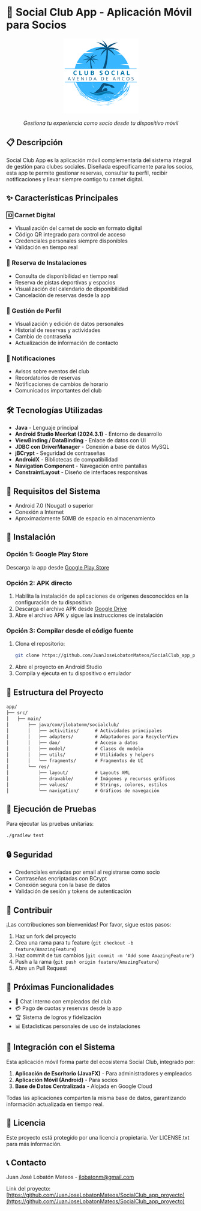 # 📱 Social Club App - Aplicación Móvil para Socios

<div align="center">
  <img src="app/src/main/res/drawable/logo_club_social.png" alt="Logo del Club Social" width="200">
  <br>
  <p><em>Gestiona tu experiencia como socio desde tu dispositivo móvil</em></p>
</div>

## 📋 Descripción

Social Club App es la aplicación móvil complementaria del sistema integral de gestión para clubes sociales. Diseñada específicamente para los socios, esta app te permite gestionar reservas, consultar tu perfil, recibir notificaciones y llevar siempre contigo tu carnet digital.

## ✨ Características Principales

### 🆔 Carnet Digital
- Visualización del carnet de socio en formato digital
- Código QR integrado para control de acceso
- Credenciales personales siempre disponibles
- Validación en tiempo real

### 📅 Reserva de Instalaciones
- Consulta de disponibilidad en tiempo real
- Reserva de pistas deportivas y espacios
- Visualización del calendario de disponibilidad
- Cancelación de reservas desde la app

### 👤 Gestión de Perfil
- Visualización y edición de datos personales
- Historial de reservas y actividades
- Cambio de contraseña
- Actualización de información de contacto

### 🔔 Notificaciones
- Avisos sobre eventos del club
- Recordatorios de reservas
- Notificaciones de cambios de horario
- Comunicados importantes del club

## 🛠️ Tecnologías Utilizadas

- **Java** - Lenguaje principal
- **Android Studio Meerkat (2024.3.1)** - Entorno de desarrollo
- **ViewBinding / DataBinding** - Enlace de datos con UI
- **JDBC con DriverManager** - Conexión a base de datos MySQL
- **jBCrypt** - Seguridad de contraseñas
- **AndroidX** - Bibliotecas de compatibilidad
- **Navigation Component** - Navegación entre pantallas
- **ConstraintLayout** - Diseño de interfaces responsivas

## 📱 Requisitos del Sistema

- Android 7.0 (Nougat) o superior
- Conexión a Internet
- Aproximadamente 50MB de espacio en almacenamiento

## 🚀 Instalación

### Opción 1: Google Play Store
Descarga la app desde [Google Play Store](https://play.google.com/store/apps/details?id=com.jlobatonm.socialclub)

### Opción 2: APK directo
1. Habilita la instalación de aplicaciones de orígenes desconocidos en la configuración de tu dispositivo
2. Descarga el archivo APK desde [Google Drive](https://drive.google.com/file/d/1O8eYR2HjK1HJ6BuutddeIuD2IJwepNFp/view?usp=drive_link)
3. Abre el archivo APK y sigue las instrucciones de instalación

### Opción 3: Compilar desde el código fuente
1. Clona el repositorio:
   ```bash
   git clone https://github.com/JuanJoseLobatonMateos/SocialClub_app_proyecto.git
   ```
2. Abre el proyecto en Android Studio
3. Compila y ejecuta en tu dispositivo o emulador

## 📁 Estructura del Proyecto

```
app/
├── src/
│   ├── main/
│       ├── java/com/jlobatonm/socialclub/
│       │   ├── activities/      # Actividades principales
│       │   ├── adapters/        # Adaptadores para RecyclerView
│       │   ├── dao/             # Acceso a datos
│       │   ├── model/           # Clases de modelo
│       │   ├── utils/           # Utilidades y helpers
│       │   └── fragments/       # Fragmentos de UI
│       └── res/
│           ├── layout/          # Layouts XML
│           ├── drawable/        # Imágenes y recursos gráficos
│           ├── values/          # Strings, colores, estilos
│           └── navigation/      # Gráficos de navegación
```

## 🧪 Ejecución de Pruebas

Para ejecutar las pruebas unitarias:
```bash
./gradlew test
```

## 🔒 Seguridad

- Credenciales enviadas por email al registrarse como socio
- Contraseñas encriptadas con BCrypt
- Conexión segura con la base de datos
- Validación de sesión y tokens de autenticación

## 🤝 Contribuir

¡Las contribuciones son bienvenidas! Por favor, sigue estos pasos:

1. Haz un fork del proyecto
2. Crea una rama para tu feature (`git checkout -b feature/AmazingFeature`)
3. Haz commit de tus cambios (`git commit -m 'Add some AmazingFeature'`)
4. Push a la rama (`git push origin feature/AmazingFeature`)
5. Abre un Pull Request

## 🔮 Próximas Funcionalidades

- 💬 Chat interno con empleados del club
- 💳 Pago de cuotas y reservas desde la app
- 🏆 Sistema de logros y fidelización
- 📊 Estadísticas personales de uso de instalaciones

## 🤝 Integración con el Sistema

Esta aplicación móvil forma parte del ecosistema Social Club, integrado por:

1. **Aplicación de Escritorio (JavaFX)** - Para administradores y empleados
2. **Aplicación Móvil (Android)** - Para socios
3. **Base de Datos Centralizada** - Alojada en Google Cloud

Todas las aplicaciones comparten la misma base de datos, garantizando información actualizada en tiempo real.

## 📝 Licencia

Este proyecto está protegido por una licencia propietaria. Ver LICENSE.txt para más información.

## 📞 Contacto

Juan José Lobatón Mateos - [jlobatonm@gmail.com](mailto:jlobatonm@gmail.com)

Link del proyecto: [https://github.com/JuanJoseLobatonMateos/SocialClub_app_proyecto](https://github.com/JuanJoseLobatonMateos/SocialClub_app_proyecto)